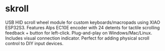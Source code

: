 # skroll
USB HID scroll wheel module for custom keyboards/macropads using XIAO ESP32S3. Features Alps EC10E encoder with 24 detents for tactile scrolling feedback + button for left-click. Plug-and-play on Windows/Mac/Linux. Includes visual connection indicator. Perfect for adding physical scroll control to DIY input devices.
